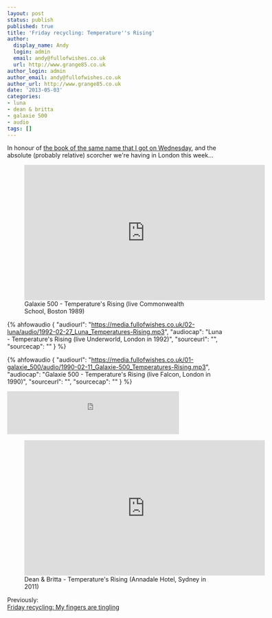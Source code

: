 ```yaml
---
layout: post
status: publish
published: true
title: 'Friday recycling: Temperature''s Rising'
author:
  display_name: Andy
  login: admin
  email: andy@fullofwishes.co.uk
  url: http://www.grange85.co.uk
author_login: admin
author_email: andy@fullofwishes.co.uk
author_url: http://www.grange85.co.uk
date: '2013-05-03'
categories:
- luna
- dean & britta
- galaxie 500
- audio
tags: []
---
```

<p>In honour of <a href="/2013/05/01/a-first-look-at-temperatures-rising-lots-of-groovy-new-material/" title="A first look at Temperature’s Rising: Lots of groovy new material!">the book of the same name that I got on Wednesday</a>, and the absolute (probably relative) scorcher we're having in London this week...</p>

<figure class="caption aligncenter"><iframe width="560" height="315" src="https://www.youtube.com/embed/YR55VCA0O0A?start=271" frameborder="0" allow="accelerometer; autoplay; encrypted-media; gyroscope; picture-in-picture" allowfullscreen></iframe><figcaption class="caption-text">Galaxie 500 - Temperature's Rising (live Commonwealth School, Boston  1989)</figcaption></figure>

 {% ahfowaudio {
  "audiourl": "https://media.fullofwishes.co.uk/02-luna/audio/1992-02-27_Luna_Temperatures-Rising.mp3",
  "audiocap": "Luna - Temperature's Rising (live Underworld, London in 1992)",
  "sourceurl": "",
  "sourcecap": ""
  } %}

 {% ahfowaudio {
  "audiourl": "https://media.fullofwishes.co.uk/01-galaxie_500/audio/1990-02-11_Galaxie-500_Temperatures-Rising.mp3",
  "audiocap": "Galaxie 500 - Temperature's Rising (live Falcon, London in 1990)",
  "sourceurl": "",
  "sourcecap": ""
  } %}

<p><iframe width="400" height="100" style="position: relative; display: block; width: 400px; height: 100px;" src="https://bandcamp.com/EmbeddedPlayer/v=2/track=1482508396/size=venti/bgcol=FFFFFF/linkcol=4285BB/" allowtransparency="true" frameborder="0"><a href="http://galaxie500.bandcamp.com/track/temperatures-rising">Temperature&#39;s Rising by Galaxie 500</a></iframe></p>

<figure class="caption aligncenter"><iframe width="560" height="315" src="https://www.youtube.com/embed/ZSen4giGlvI" frameborder="0" allowfullscreen></iframe><figcaption class="caption-text">Dean & Britta - Temperature's Rising (Annadale Hotel, Sydney in 2011)</figcaption></figure>

<p>Previously:<br />
<a href="/2012/02/24/friday-recycling-my-fingers-are-tingling/" title="Friday recycling: My fingers are tingling">Friday recycling: My fingers are tingling</a></p>
